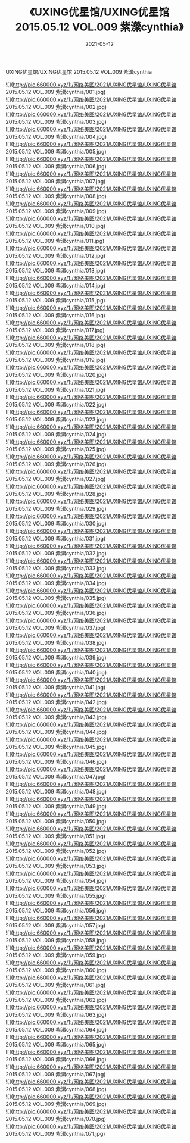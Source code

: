 ﻿---
layout: post
title:  《UXING优星馆/UXING优星馆 2015.05.12 VOL.009 紫瀠cynthia》
date:   2021-05-12
img: http://pic.660000.xyz/1:/网络美图/2021/UXING优星馆/UXING优星馆 2015.05.12 VOL.009 紫瀠cynthia/000.jpg
categories: [美女, 清纯, 唯美]
---

UXING优星馆/UXING优星馆 2015.05.12 VOL.009 紫瀠cynthia

 ![](http://pic.660000.xyz/1:/网络美图/2021/UXING优星馆/UXING优星馆 2015.05.12 VOL.009 紫瀠cynthia/001.jpg) <br>![](http://pic.660000.xyz/1:/网络美图/2021/UXING优星馆/UXING优星馆 2015.05.12 VOL.009 紫瀠cynthia/002.jpg) <br>![](http://pic.660000.xyz/1:/网络美图/2021/UXING优星馆/UXING优星馆 2015.05.12 VOL.009 紫瀠cynthia/003.jpg) <br>![](http://pic.660000.xyz/1:/网络美图/2021/UXING优星馆/UXING优星馆 2015.05.12 VOL.009 紫瀠cynthia/004.jpg) <br>![](http://pic.660000.xyz/1:/网络美图/2021/UXING优星馆/UXING优星馆 2015.05.12 VOL.009 紫瀠cynthia/005.jpg) <br>![](http://pic.660000.xyz/1:/网络美图/2021/UXING优星馆/UXING优星馆 2015.05.12 VOL.009 紫瀠cynthia/006.jpg) <br>![](http://pic.660000.xyz/1:/网络美图/2021/UXING优星馆/UXING优星馆 2015.05.12 VOL.009 紫瀠cynthia/007.jpg) <br>![](http://pic.660000.xyz/1:/网络美图/2021/UXING优星馆/UXING优星馆 2015.05.12 VOL.009 紫瀠cynthia/008.jpg) <br>![](http://pic.660000.xyz/1:/网络美图/2021/UXING优星馆/UXING优星馆 2015.05.12 VOL.009 紫瀠cynthia/009.jpg) <br>![](http://pic.660000.xyz/1:/网络美图/2021/UXING优星馆/UXING优星馆 2015.05.12 VOL.009 紫瀠cynthia/010.jpg) <br>![](http://pic.660000.xyz/1:/网络美图/2021/UXING优星馆/UXING优星馆 2015.05.12 VOL.009 紫瀠cynthia/011.jpg) <br>![](http://pic.660000.xyz/1:/网络美图/2021/UXING优星馆/UXING优星馆 2015.05.12 VOL.009 紫瀠cynthia/012.jpg) <br>![](http://pic.660000.xyz/1:/网络美图/2021/UXING优星馆/UXING优星馆 2015.05.12 VOL.009 紫瀠cynthia/013.jpg) <br>![](http://pic.660000.xyz/1:/网络美图/2021/UXING优星馆/UXING优星馆 2015.05.12 VOL.009 紫瀠cynthia/014.jpg) <br>![](http://pic.660000.xyz/1:/网络美图/2021/UXING优星馆/UXING优星馆 2015.05.12 VOL.009 紫瀠cynthia/015.jpg) <br>![](http://pic.660000.xyz/1:/网络美图/2021/UXING优星馆/UXING优星馆 2015.05.12 VOL.009 紫瀠cynthia/016.jpg) <br>![](http://pic.660000.xyz/1:/网络美图/2021/UXING优星馆/UXING优星馆 2015.05.12 VOL.009 紫瀠cynthia/017.jpg) <br>![](http://pic.660000.xyz/1:/网络美图/2021/UXING优星馆/UXING优星馆 2015.05.12 VOL.009 紫瀠cynthia/018.jpg) <br>![](http://pic.660000.xyz/1:/网络美图/2021/UXING优星馆/UXING优星馆 2015.05.12 VOL.009 紫瀠cynthia/019.jpg) <br>![](http://pic.660000.xyz/1:/网络美图/2021/UXING优星馆/UXING优星馆 2015.05.12 VOL.009 紫瀠cynthia/020.jpg) <br>![](http://pic.660000.xyz/1:/网络美图/2021/UXING优星馆/UXING优星馆 2015.05.12 VOL.009 紫瀠cynthia/021.jpg) <br>![](http://pic.660000.xyz/1:/网络美图/2021/UXING优星馆/UXING优星馆 2015.05.12 VOL.009 紫瀠cynthia/022.jpg) <br>![](http://pic.660000.xyz/1:/网络美图/2021/UXING优星馆/UXING优星馆 2015.05.12 VOL.009 紫瀠cynthia/023.jpg) <br>![](http://pic.660000.xyz/1:/网络美图/2021/UXING优星馆/UXING优星馆 2015.05.12 VOL.009 紫瀠cynthia/024.jpg) <br>![](http://pic.660000.xyz/1:/网络美图/2021/UXING优星馆/UXING优星馆 2015.05.12 VOL.009 紫瀠cynthia/025.jpg) <br>![](http://pic.660000.xyz/1:/网络美图/2021/UXING优星馆/UXING优星馆 2015.05.12 VOL.009 紫瀠cynthia/026.jpg) <br>![](http://pic.660000.xyz/1:/网络美图/2021/UXING优星馆/UXING优星馆 2015.05.12 VOL.009 紫瀠cynthia/027.jpg) <br>![](http://pic.660000.xyz/1:/网络美图/2021/UXING优星馆/UXING优星馆 2015.05.12 VOL.009 紫瀠cynthia/028.jpg) <br>![](http://pic.660000.xyz/1:/网络美图/2021/UXING优星馆/UXING优星馆 2015.05.12 VOL.009 紫瀠cynthia/029.jpg) <br>![](http://pic.660000.xyz/1:/网络美图/2021/UXING优星馆/UXING优星馆 2015.05.12 VOL.009 紫瀠cynthia/030.jpg) <br>![](http://pic.660000.xyz/1:/网络美图/2021/UXING优星馆/UXING优星馆 2015.05.12 VOL.009 紫瀠cynthia/031.jpg) <br>![](http://pic.660000.xyz/1:/网络美图/2021/UXING优星馆/UXING优星馆 2015.05.12 VOL.009 紫瀠cynthia/032.jpg) <br>![](http://pic.660000.xyz/1:/网络美图/2021/UXING优星馆/UXING优星馆 2015.05.12 VOL.009 紫瀠cynthia/033.jpg) <br>![](http://pic.660000.xyz/1:/网络美图/2021/UXING优星馆/UXING优星馆 2015.05.12 VOL.009 紫瀠cynthia/034.jpg) <br>![](http://pic.660000.xyz/1:/网络美图/2021/UXING优星馆/UXING优星馆 2015.05.12 VOL.009 紫瀠cynthia/035.jpg) <br>![](http://pic.660000.xyz/1:/网络美图/2021/UXING优星馆/UXING优星馆 2015.05.12 VOL.009 紫瀠cynthia/036.jpg) <br>![](http://pic.660000.xyz/1:/网络美图/2021/UXING优星馆/UXING优星馆 2015.05.12 VOL.009 紫瀠cynthia/037.jpg) <br>![](http://pic.660000.xyz/1:/网络美图/2021/UXING优星馆/UXING优星馆 2015.05.12 VOL.009 紫瀠cynthia/038.jpg) <br>![](http://pic.660000.xyz/1:/网络美图/2021/UXING优星馆/UXING优星馆 2015.05.12 VOL.009 紫瀠cynthia/039.jpg) <br>![](http://pic.660000.xyz/1:/网络美图/2021/UXING优星馆/UXING优星馆 2015.05.12 VOL.009 紫瀠cynthia/040.jpg) <br>![](http://pic.660000.xyz/1:/网络美图/2021/UXING优星馆/UXING优星馆 2015.05.12 VOL.009 紫瀠cynthia/041.jpg) <br>![](http://pic.660000.xyz/1:/网络美图/2021/UXING优星馆/UXING优星馆 2015.05.12 VOL.009 紫瀠cynthia/042.jpg) <br>![](http://pic.660000.xyz/1:/网络美图/2021/UXING优星馆/UXING优星馆 2015.05.12 VOL.009 紫瀠cynthia/043.jpg) <br>![](http://pic.660000.xyz/1:/网络美图/2021/UXING优星馆/UXING优星馆 2015.05.12 VOL.009 紫瀠cynthia/044.jpg) <br>![](http://pic.660000.xyz/1:/网络美图/2021/UXING优星馆/UXING优星馆 2015.05.12 VOL.009 紫瀠cynthia/045.jpg) <br>![](http://pic.660000.xyz/1:/网络美图/2021/UXING优星馆/UXING优星馆 2015.05.12 VOL.009 紫瀠cynthia/046.jpg) <br>![](http://pic.660000.xyz/1:/网络美图/2021/UXING优星馆/UXING优星馆 2015.05.12 VOL.009 紫瀠cynthia/047.jpg) <br>![](http://pic.660000.xyz/1:/网络美图/2021/UXING优星馆/UXING优星馆 2015.05.12 VOL.009 紫瀠cynthia/048.jpg) <br>![](http://pic.660000.xyz/1:/网络美图/2021/UXING优星馆/UXING优星馆 2015.05.12 VOL.009 紫瀠cynthia/049.jpg) <br>![](http://pic.660000.xyz/1:/网络美图/2021/UXING优星馆/UXING优星馆 2015.05.12 VOL.009 紫瀠cynthia/050.jpg) <br>![](http://pic.660000.xyz/1:/网络美图/2021/UXING优星馆/UXING优星馆 2015.05.12 VOL.009 紫瀠cynthia/051.jpg) <br>![](http://pic.660000.xyz/1:/网络美图/2021/UXING优星馆/UXING优星馆 2015.05.12 VOL.009 紫瀠cynthia/052.jpg) <br>![](http://pic.660000.xyz/1:/网络美图/2021/UXING优星馆/UXING优星馆 2015.05.12 VOL.009 紫瀠cynthia/053.jpg) <br>![](http://pic.660000.xyz/1:/网络美图/2021/UXING优星馆/UXING优星馆 2015.05.12 VOL.009 紫瀠cynthia/054.jpg) <br>![](http://pic.660000.xyz/1:/网络美图/2021/UXING优星馆/UXING优星馆 2015.05.12 VOL.009 紫瀠cynthia/055.jpg) <br>![](http://pic.660000.xyz/1:/网络美图/2021/UXING优星馆/UXING优星馆 2015.05.12 VOL.009 紫瀠cynthia/056.jpg) <br>![](http://pic.660000.xyz/1:/网络美图/2021/UXING优星馆/UXING优星馆 2015.05.12 VOL.009 紫瀠cynthia/057.jpg) <br>![](http://pic.660000.xyz/1:/网络美图/2021/UXING优星馆/UXING优星馆 2015.05.12 VOL.009 紫瀠cynthia/058.jpg) <br>![](http://pic.660000.xyz/1:/网络美图/2021/UXING优星馆/UXING优星馆 2015.05.12 VOL.009 紫瀠cynthia/059.jpg) <br>![](http://pic.660000.xyz/1:/网络美图/2021/UXING优星馆/UXING优星馆 2015.05.12 VOL.009 紫瀠cynthia/060.jpg) <br>![](http://pic.660000.xyz/1:/网络美图/2021/UXING优星馆/UXING优星馆 2015.05.12 VOL.009 紫瀠cynthia/061.jpg) <br>![](http://pic.660000.xyz/1:/网络美图/2021/UXING优星馆/UXING优星馆 2015.05.12 VOL.009 紫瀠cynthia/062.jpg) <br>![](http://pic.660000.xyz/1:/网络美图/2021/UXING优星馆/UXING优星馆 2015.05.12 VOL.009 紫瀠cynthia/063.jpg) <br>![](http://pic.660000.xyz/1:/网络美图/2021/UXING优星馆/UXING优星馆 2015.05.12 VOL.009 紫瀠cynthia/064.jpg) <br>![](http://pic.660000.xyz/1:/网络美图/2021/UXING优星馆/UXING优星馆 2015.05.12 VOL.009 紫瀠cynthia/065.jpg) <br>![](http://pic.660000.xyz/1:/网络美图/2021/UXING优星馆/UXING优星馆 2015.05.12 VOL.009 紫瀠cynthia/066.jpg) <br>![](http://pic.660000.xyz/1:/网络美图/2021/UXING优星馆/UXING优星馆 2015.05.12 VOL.009 紫瀠cynthia/067.jpg) <br>![](http://pic.660000.xyz/1:/网络美图/2021/UXING优星馆/UXING优星馆 2015.05.12 VOL.009 紫瀠cynthia/068.jpg) <br>![](http://pic.660000.xyz/1:/网络美图/2021/UXING优星馆/UXING优星馆 2015.05.12 VOL.009 紫瀠cynthia/069.jpg) <br>![](http://pic.660000.xyz/1:/网络美图/2021/UXING优星馆/UXING优星馆 2015.05.12 VOL.009 紫瀠cynthia/070.jpg) <br>![](http://pic.660000.xyz/1:/网络美图/2021/UXING优星馆/UXING优星馆 2015.05.12 VOL.009 紫瀠cynthia/071.jpg) <br>